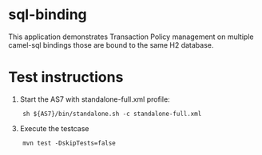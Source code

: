 sql-binding
============

This application demonstrates Transaction Policy management on multiple camel-sql bindings those are bound to the same H2 database.

Test instructions
============

1. Start the AS7 with standalone-full.xml profile:
````
    sh ${AS7}/bin/standalone.sh -c standalone-full.xml
````

3. Execute the testcase
````
    mvn test -DskipTests=false
````
